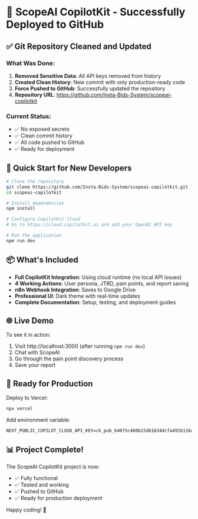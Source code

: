 # 🚀 ScopeAI CopilotKit - Successfully Deployed to GitHub

## ✅ Git Repository Cleaned and Updated

### What Was Done:
1. **Removed Sensitive Data**: All API keys removed from history
2. **Created Clean History**: New commit with only production-ready code
3. **Force Pushed to GitHub**: Successfully updated the repository
4. **Repository URL**: https://github.com/Insta-Bids-System/scopeai-copilotkit

### Current Status:
- ✅ No exposed secrets
- ✅ Clean commit history
- ✅ All code pushed to GitHub
- ✅ Ready for deployment

## 🎯 Quick Start for New Developers

```bash
# Clone the repository
git clone https://github.com/Insta-Bids-System/scopeai-copilotkit.git
cd scopeai-copilotkit

# Install dependencies
npm install

# Configure CopilotKit Cloud
# Go to https://cloud.copilotkit.ai and add your OpenAI API key

# Run the application
npm run dev
```

## 📦 What's Included

- **Full CopilotKit Integration**: Using cloud runtime (no local API issues)
- **4 Working Actions**: User persona, JTBD, pain points, and report saving
- **n8n Webhook Integration**: Saves to Google Drive
- **Professional UI**: Dark theme with real-time updates
- **Complete Documentation**: Setup, testing, and deployment guides

## 🌐 Live Demo

To see it in action:
1. Visit http://localhost:3000 (after running `npm run dev`)
2. Chat with ScopeAI
3. Go through the pain point discovery process
4. Save your report

## 🚀 Ready for Production

Deploy to Vercel:
```bash
npx vercel
```

Add environment variable:
```
NEXT_PUBLIC_COPILOT_CLOUD_API_KEY=ck_pub_64075c460b15d61634dcfa491b116a20
```

## 📊 Project Complete!

The ScopeAI CopilotKit project is now:
- ✅ Fully functional
- ✅ Tested and working
- ✅ Pushed to GitHub
- ✅ Ready for production deployment

Happy coding! 🎉

